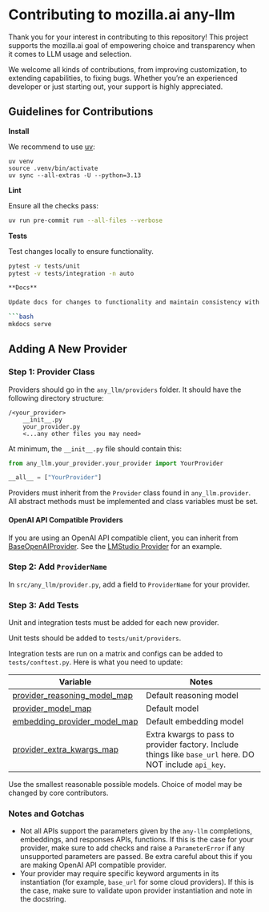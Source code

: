 # Contributing to mozilla.ai any-llm

Thank you for your interest in contributing to this repository! This project supports the mozilla.ai goal of empowering choice and transparency when it comes to LLM usage and selection.

We welcome all kinds of contributions, from improving customization, to extending capabilities, to fixing bugs. Whether you’re an experienced developer or just starting out, your support is highly appreciated.

## **Guidelines for Contributions**

**Install**

We recommend to use [uv](https://docs.astral.sh/uv/getting-started/installation/):

```
uv venv
source .venv/bin/activate
uv sync --all-extras -U --python=3.13
```

**Lint**

Ensure all the checks pass:

```bash
uv run pre-commit run --all-files --verbose
```

**Tests**

Test changes locally to ensure functionality.

```bash
pytest -v tests/unit
pytest -v tests/integration -n auto

**Docs**

Update docs for changes to functionality and maintain consistency with existing docs.

```bash
mkdocs serve
```

## **Adding A New Provider**

### Step 1: Provider Class
Providers should go in the `any_llm/providers` folder. It should have the following directory structure:

```
/<your_provider>
	__init__.py
	your_provider.py
	<...any other files you may need>
```

At minimum, the `__init__.py` file should contain this:

```python
from any_llm.your_provider.your_provider import YourProvider

__all__ = ["YourProvider"]
```

Providers must inherit from the `Provider` class found in `any_llm.provider`. All abstract methods must be implemented and class variables must be set.

#### OpenAI API Compatible Providers
If you are using an OpenAI API compatible client, you can inherit from [BaseOpenAIProvider](https://github.com/mozilla-ai/any-llm/blob/main/src/any_llm/providers/openai/base.py). See the [LMStudio Provider](https://github.com/mozilla-ai/any-llm/blob/main/src/any_llm/providers/lmstudio/lmstudio.py) for an example.

### Step 2: Add `ProviderName`
In `src/any_llm/provider.py`, add a field to `ProviderName` for your provider.

### Step 3: Add Tests

Unit and integration tests must be added for each new provider.

Unit tests should be added to `tests/unit/providers`.

Integration tests are run on a matrix and configs can be added to `tests/conftest.py`. Here is what you need to update:

| Variable                                                                                                                                           | Notes                                                                                                    |
| -------------------------------------------------------------------------------------------------------------------------------------------------- | -------------------------------------------------------------------------------------------------------- |
| [provider_reasoning_model_map](https://github.com/mozilla-ai/any-llm/blob/2aa7401a857c65efe94f9af7d2d7503330b63ab9/tests/conftest.py#L9)           | Default reasoning model                                                                                  |
| [provider_model_map](https://github.com/mozilla-ai/any-llm/blob/2aa7401a857c65efe94f9af7d2d7503330b63ab9/tests/conftest.py#L26)                    | Default model                                                                                            |
| [embedding_provider_model_map](https://github.com/mozilla-ai/any-llm/blob/2aa7401a857c65efe94f9af7d2d7503330b63ab9/tests/conftest.py#L60C5-L60C33) | Default embedding model                                                                                  |
| [provider_extra_kwargs_map](https://github.com/mozilla-ai/any-llm/blob/2aa7401a857c65efe94f9af7d2d7503330b63ab9/tests/conftest.py#L79)             | Extra kwargs to pass to provider factory. Include things like `base_url` here. DO NOT include `api_key`. |
Use the smallest reasonable possible models. Choice of model may be changed by core contributors.

### Notes and Gotchas

- Not all APIs support the parameters given by the `any-llm` completions, embeddings, and responses APIs, functions. If this is the case for your provider, make sure to add checks and raise a `ParameterError` if any unsupported parameters are passed. Be extra careful about this if you are making OpenAI API compatible provider.
- Your provider may require specific keyword arguments in its instantiation (for example, `base_url` for some cloud providers). If this is the case, make sure to validate upon provider instantiation and note in the docstring.
